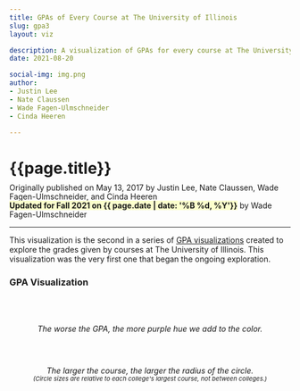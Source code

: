 ```yaml
---
title: GPAs of Every Course at The University of Illinois
slug: gpa3
layout: viz

description: A visualization of GPAs for every course at The University of Illinois!
date: 2021-08-20

social-img: img.png
author:
- Justin Lee
- Nate Claussen
- Wade Fagen-Ulmschneider
- Cinda Heeren

---
```


<link href="css.css" rel="stylesheet">

<h1>{{page.title}}</h1>
<div style="font-size: 14px; margin-top: -8px; line-height: 16px;">
  Originally published on May 13, 2017 by Justin Lee, Nate Claussen, Wade Fagen-Ulmschneider, and Cinda Heeren<br>
  <b style="background-color: hsla(63, 100%, 90%, 1);">Updated for Fall 2021 on {{ page.date | date: '%B %d, %Y'}}</b> by Wade Fagen-Ulmschneider
</div>


<hr>

This visualization is the second in a series of <a href="https://waf.cs.illinois.edu/discovery/gpa/">GPA visualizations</a> created to explore the grades given by courses at The University of Illinois.  This visualization was the very first one that began the ongoing exploration.


<h3>GPA Visualization</h3>
<div class="row" style="margin-top: 30px; text-align: center;">
  <div class="col-sm-6" style="margin-bottom: 20px;">
    <div>
      <svg id="legend_gpa" style="width: 200px; height: 35px;"></svg>
    </div>
    <i>The worse the GPA, the more purple hue we add to the color.</i>
  </div>
  <div class="col-sm-6" style="margin-bottom: 20px;">
    <div>
      <svg id="legend_size" style="width: 300px; height: 40px;"></svg>
    </div>
    <i style="line-height: 100%;">
      <div>The larger the course, the larger the radius of the circle.</div>
      <div style="font-size: 11px;">(Circle sizes are relative to each college's largest course, not between colleges.)</div>
    </i>
  </div>
</div>


<div id="charts"></div>


<script src="src/jquery-2.2.0.js"></script>
<script src="src/d3.min.js"></script>
<script src="src/d3-legend.min.js"></script>
<script src="src/d3.tip.min.js"></script>
<script src="src/viz.js"></script>

<style>.social-hide { display: none; }</style>
<img class="social-hide" itemprop="image" src="http://waf.cs.illinois.edu/discovery/gpa_of_every_course_at_illinois/img_21.png">

